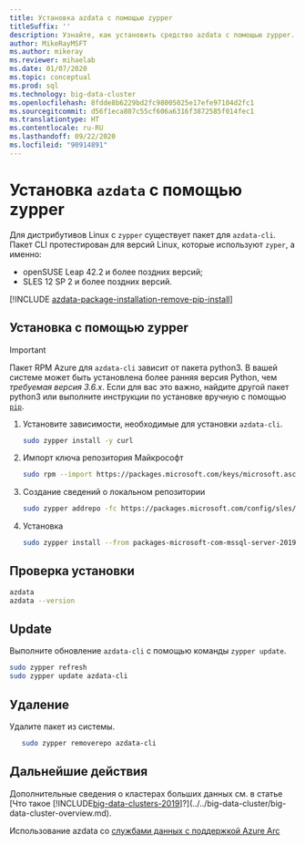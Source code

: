 ```yaml
---
title: Установка azdata с помощью zypper
titleSuffix: ''
description: Узнайте, как установить средство azdata с помощью zypper.
author: MikeRayMSFT
ms.author: mikeray
ms.reviewer: mihaelab
ms.date: 01/07/2020
ms.topic: conceptual
ms.prod: sql
ms.technology: big-data-cluster
ms.openlocfilehash: 8fdde8b6229bd2fc98005025e17efe97104d2fc1
ms.sourcegitcommit: d56f1eca807c55cf606a6316f3872585f014fec1
ms.translationtype: HT
ms.contentlocale: ru-RU
ms.lasthandoff: 09/22/2020
ms.locfileid: "90914891"
---
```

# <a name="install-azdata-with-zypper"></a>Установка `azdata` с помощью zypper

Для дистрибутивов Linux с `zypper` существует пакет для `azdata-cli`. Пакет CLI протестирован для версий Linux, которые используют `zyper`, а именно:

- openSUSE Leap 42.2 и более поздних версий;
- SLES 12 SP 2 и более поздних версий.

[!INCLUDE [azdata-package-installation-remove-pip-install](../../includes/azdata-package-installation-remove-pip-install.md)]

## <a name="install-with-zypper"></a>Установка с помощью zypper
>[!IMPORTANT]
>Пакет RPM Azure для `azdata-cli` зависит от пакета python3. В вашей системе может быть установлена более ранняя версия Python, чем *требуемая версия 3.6.x*. Если для вас это важно, найдите другой пакет python3 или выполните инструкции по установке вручную с помощью [`pip`](../install/deploy-install-azdata-pip.md).

1. Установите зависимости, необходимые для установки `azdata-cli`.

   ```bash
   sudo zypper install -y curl
   ```

1. Импорт ключа репозитория Майкрософт

   ```bash
   sudo rpm --import https://packages.microsoft.com/keys/microsoft.asc
   ```

1. Создание сведений о локальном репозитории

   ```bash
   sudo zypper addrepo -fc https://packages.microsoft.com/config/sles/12/prod.repo
   ```

1. Установка

   ```bash
   sudo zypper install --from packages-microsoft-com-mssql-server-2019 -y azdata-cli
   ```

## <a name="verify-install"></a>Проверка установки

   ```bash
   azdata
   azdata --version
   ```

## <a name="update"></a>Update

Выполните обновление `azdata-cli` с помощью команды `zypper update`.

   ```bash
   sudo zypper refresh
   sudo zypper update azdata-cli
   ```

## <a name="uninstall"></a>Удаление

Удалите пакет из системы.

```bash
   sudo zypper removerepo azdata-cli
```

## <a name="next-steps"></a>Дальнейшие действия

Дополнительные сведения о кластерах больших данных см. в статье [Что такое [!INCLUDE[big-data-clusters-2019](../../includes/ssbigdataclusters-ver15.md)]?](../../big-data-cluster/big-data-cluster-overview.md).

Использование azdata со [службами данных с поддержкой Azure Arc](/azure/azure-arc/data/)